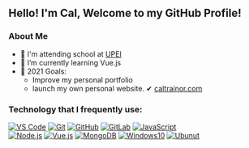 ## Hello! I'm Cal, Welcome to my GitHub Profile!

### About Me

- 🏫 I'm attending school at [UPEI][upei]
- 🌱 I’m currently learning Vue.js
- 📝 2021 Goals: 
  - Improve my personal portfolio
  - launch my own personal website. ✔ [caltrainor.com](https://caltrainor.com/)

### Technology that I frequently use:

[![VS Code](https://img.shields.io/badge/-VSCode-%23007ACC?style=square&logo=Visual-studio-code)](https://code.visualstudio.com/)
[![Git](https://img.shields.io/badge/-Git-%23F05032?style=square&logo=git&logoColor=%23ffffff)](https://git-scm.com/)
[![GitHub](https://img.shields.io/badge/GitHub-100000?style=square&logo=github&logoColor=white)](https://github.com)
[![GitLab](https://img.shields.io/badge/GitLab-330F63?style=square&logo=gitlab&logoColor=white)](https://gitlab.com)
[![JavaScript](https://img.shields.io/badge/JavaScript-F7DF1E?style=square&logo=javascript&logoColor=black)](https://www.javascript.com/)
<br />
[![Node.js](https://img.shields.io/badge/Node.js-43853D?style=square&logo=node.js&logoColor=white)](https://nodejs.org/en/)
[![Vue.js](https://img.shields.io/badge/Vue.js-35495E?style=square&logo=vue.js&logoColor=4FC08D)](https://vuejs.org/)
[![MongoDB](https://img.shields.io/badge/MongoDB-4EA94B?style=square&logo=mongodb&logoColor=white)](https://www.mongodb.com/)
[![Windows10](https://img.shields.io/badge/Windows-0078D6?style=square&logo=windows&logoColor=white)](https://www.microsoft.com/en-ca/windows)
[![Ubunut](https://img.shields.io/badge/Ubuntu-E95420?style=square&logo=ubuntu&logoColor=white)](https://ubuntu.com/)





[twitter]: https://twitter.com/CalTrainor
[discord]: https://discordapp.com/users/327627829221261312/
[upei]: https://www.upei.ca/
[vscode]: https://code.visualstudio.com/
